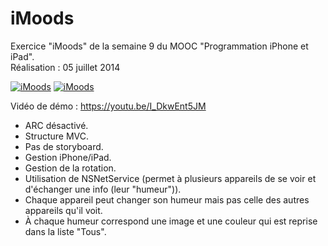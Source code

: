# iMoods
Exercice "iMoods" de la semaine 9 du MOOC "Programmation iPhone et iPad".<br/>
Réalisation : 05 juillet 2014

[![iMoods](http://www.tibimac.com/uploads_forums/github/iMoods-NoMood.png)](https://youtu.be/I_DkwEnt5JM "iMoods")
[![iMoods](http://www.tibimac.com/uploads_forums/github/iMoods-mood.png)](https://youtu.be/I_DkwEnt5JM "iMoods")

Vidéo de démo : https://youtu.be/I_DkwEnt5JM

- ARC désactivé.
- Structure MVC.
- Pas de storyboard.
- Gestion iPhone/iPad.
- Gestion de la rotation.
- Utilisation de NSNetService (permet à plusieurs appareils de se voir et d'échanger une info (leur "humeur")).
- Chaque appareil peut changer son humeur mais pas celle des autres appareils qu'il voit.
- À chaque humeur correspond une image et une couleur qui est reprise dans la liste "Tous".
